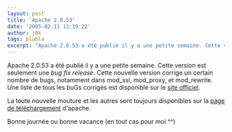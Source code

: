 ```yaml
---
layout: post
title: 'Apache 2.0.53'
date: '2005-02-11 11:19:22'
author: j0k
tags: blabla
excerpt: "Apache 2.0.53 a été publié il y a une petite semaine. Cette version est seulement une *bug fix release*.   Cette nouvelle version corrige un certain nombre de bugs, notamment dans mod_ssl, mod_proxy, et mod_rewrite.   )   Une liste de tous les buGs corrigés est disponible sur le [site officiel](http://www.apache.org/dist/httpd/CHANGES_2.0.53).  \n  …"
---
```


Apache 2.0.53 a été publié il y a une petite semaine. Cette version est seulement une *bug fix release*.   Cette nouvelle version corrige un certain nombre de bugs, notamment dans mod_ssl, mod_proxy, et mod_rewrite.      Une liste de tous les buGs corrigés est disponible sur le [site officiel](http://www.apache.org/dist/httpd/CHANGES_2.0.53).

La toute nouvelle mouture et les autres sont toujours disponibles sur la [page de téléchargement](http://httpd.apache.org/download.cgi) d'apache.

Bonne journée ou bonne vacance (en tout cas pour moi ^^)
